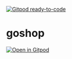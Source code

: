 [![Gitpod ready-to-code](https://img.shields.io/badge/Gitpod-ready--to--code-blue?logo=gitpod)](https://gitpod.io/#https://github.com/ajgrayson/goshop)

# goshop

[![Open in Gitpod](https://gitpod.io/button/open-in-gitpod.svg)](https://gitpod.io/#https://github.com/ajgrayson/goshop/)
